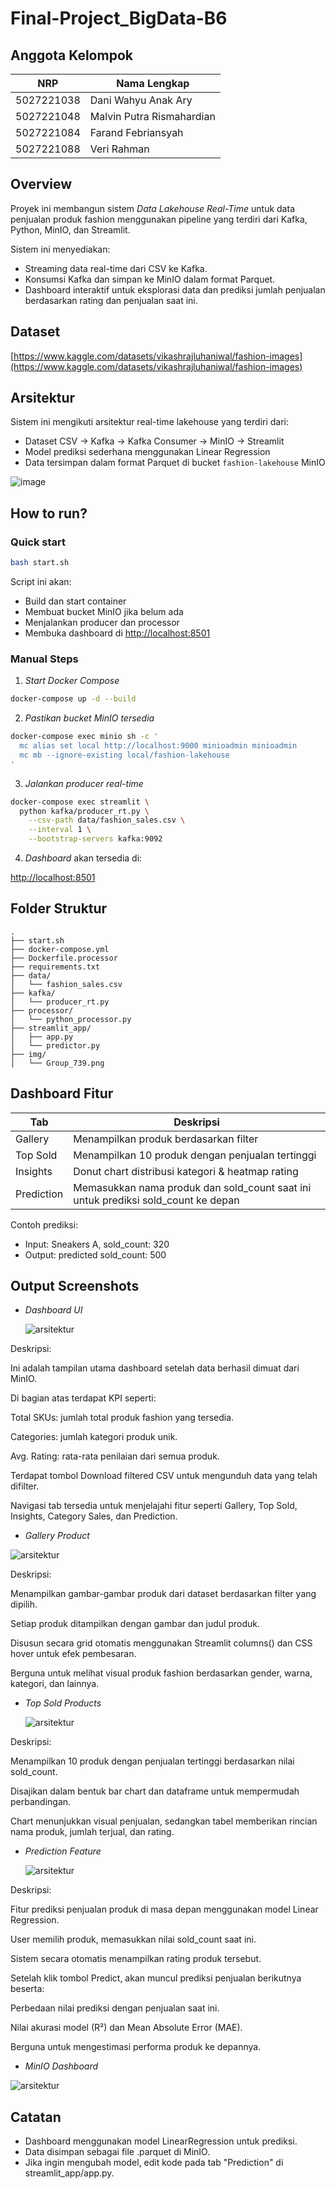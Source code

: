 # Final-Project_BigData-B6

## Anggota Kelompok

| NRP        | Nama Lengkap              |
| ---------- | ------------------------- |
| 5027221038 | Dani Wahyu Anak Ary       |
| 5027221048 | Malvin Putra Rismahardian |
| 5027221084 | Farand Febriansyah        |
| 5027221088 | Veri Rahman               |

## Overview

Proyek ini membangun sistem _Data Lakehouse Real-Time_ untuk data penjualan produk fashion menggunakan pipeline yang terdiri dari Kafka, Python, MinIO, dan Streamlit.

Sistem ini menyediakan:

- Streaming data real-time dari CSV ke Kafka.
- Konsumsi Kafka dan simpan ke MinIO dalam format Parquet.
- Dashboard interaktif untuk eksplorasi data dan prediksi jumlah penjualan berdasarkan rating dan penjualan saat ini.

## Dataset

[https://www.kaggle.com/datasets/vikashrajluhaniwal/fashion-images](https://www.kaggle.com/datasets/vikashrajluhaniwal/fashion-images)

## Arsitektur

Sistem ini mengikuti arsitektur real-time lakehouse yang terdiri dari:

- Dataset CSV → Kafka → Kafka Consumer → MinIO → Streamlit
- Model prediksi sederhana menggunakan Linear Regression
- Data tersimpan dalam format Parquet di bucket `fashion-lakehouse` MinIO

![image](https://github.com/user-attachments/assets/096cc3c9-18d8-4549-bad9-137a17db87f4)

## How to run?

### Quick start

```bash
bash start.sh
```

Script ini akan:

- Build dan start container
- Membuat bucket MinIO jika belum ada
- Menjalankan producer dan processor
- Membuka dashboard di [http://localhost:8501](http://localhost:8501)

### Manual Steps

1. _Start Docker Compose_

```bash
docker-compose up -d --build
```

2. _Pastikan bucket MinIO tersedia_

```bash
docker-compose exec minio sh -c '
  mc alias set local http://localhost:9000 minioadmin minioadmin
  mc mb --ignore-existing local/fashion-lakehouse
'
```

3. _Jalankan producer real-time_

```bash
docker-compose exec streamlit \
  python kafka/producer_rt.py \
    --csv-path data/fashion_sales.csv \
    --interval 1 \
    --bootstrap-servers kafka:9092
```

4. _Dashboard_ akan tersedia di:

[http://localhost:8501](http://localhost:8501)

## Folder Struktur

```
.
├── start.sh
├── docker-compose.yml
├── Dockerfile.processor
├── requirements.txt
├── data/
│   └── fashion_sales.csv
├── kafka/
│   └── producer_rt.py
├── processor/
│   └── python_processor.py
├── streamlit_app/
│   ├── app.py
│   └── predictor.py
├── img/
│   └── Group_739.png
```

## Dashboard Fitur

| Tab        | Deskripsi                                                                         |
| ---------- | --------------------------------------------------------------------------------- |
| Gallery    | Menampilkan produk berdasarkan filter                                             |
| Top Sold   | Menampilkan 10 produk dengan penjualan tertinggi                                  |
| Insights   | Donut chart distribusi kategori & heatmap rating                                  |
| Prediction | Memasukkan nama produk dan sold_count saat ini untuk prediksi sold_count ke depan |

Contoh prediksi:

- Input: Sneakers A, sold_count: 320
- Output: predicted sold_count: 500

## Output Screenshots
- _Dashboard UI_

  ![arsitektur](Image/dashboard.png)

Deskripsi:

Ini adalah tampilan utama dashboard setelah data berhasil dimuat dari MinIO.

Di bagian atas terdapat KPI seperti:

Total SKUs: jumlah total produk fashion yang tersedia.

Categories: jumlah kategori produk unik.

Avg. Rating: rata-rata penilaian dari semua produk.

Terdapat tombol Download filtered CSV untuk mengunduh data yang telah difilter.

Navigasi tab tersedia untuk menjelajahi fitur seperti Gallery, Top Sold, Insights, Category Sales, dan Prediction.

- _Gallery Product_

![arsitektur](Image/d-gallery.png)

Deskripsi:

Menampilkan gambar-gambar produk dari dataset berdasarkan filter yang dipilih.

Setiap produk ditampilkan dengan gambar dan judul produk.

Disusun secara grid otomatis menggunakan Streamlit columns() dan CSS hover untuk efek pembesaran.

Berguna untuk melihat visual produk fashion berdasarkan gender, warna, kategori, dan lainnya.

- _Top Sold Products_

  ![arsitektur](Image/d-top-sales.png)

Deskripsi:

Menampilkan 10 produk dengan penjualan tertinggi berdasarkan nilai sold_count.

Disajikan dalam bentuk bar chart dan dataframe untuk mempermudah perbandingan.

Chart menunjukkan visual penjualan, sedangkan tabel memberikan rincian nama produk, jumlah terjual, dan rating.

- _Prediction Feature_

  ![arsitektur](Image/d-prediction.png)

Deskripsi:

Fitur prediksi penjualan produk di masa depan menggunakan model Linear Regression.

User memilih produk, memasukkan nilai sold_count saat ini.

Sistem secara otomatis menampilkan rating produk tersebut.

Setelah klik tombol Predict, akan muncul prediksi penjualan berikutnya beserta:

Perbedaan nilai prediksi dengan penjualan saat ini.

Nilai akurasi model (R²) dan Mean Absolute Error (MAE).

Berguna untuk mengestimasi performa produk ke depannya.

- _MinIO Dashboard_

 ![arsitektur](Image/minio.png)

## Catatan

- Dashboard menggunakan model LinearRegression untuk prediksi.
- Data disimpan sebagai file .parquet di MinIO.
- Jika ingin mengubah model, edit kode pada tab "Prediction" di streamlit_app/app.py.

